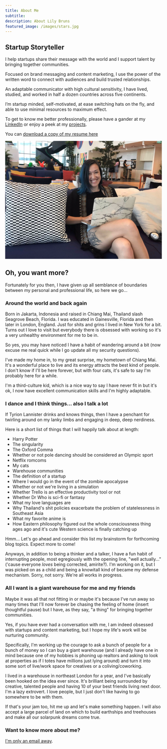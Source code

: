 ```yaml
---
title: About Me
subtitle:
description: About Lily Bruns
featured_image: /images/stars.jpg
---
```


## Startup Storyteller
I help startups share their message with the world and I support talent by bringing together communities.

Focused on brand messaging and content marketing, I use the power of the written word to connect with audiences and build trusted relationships.

An adaptable communicator with high cultural sensitivity, I have lived, studied, and worked in half a dozen countries across five continents.

I’m startup minded, self-motivated, at ease switching hats on the fly, and able to use minimal resources to maximum effect.

To get to know me better professionally, please have a gander at my [LinkedIn](https://www.linkedin.com/in/lilybruns/) or enjoy a peek at my [projects](/#projects).

You can [download a copy of my resume here](/files/LilyBrunsResumeApril2019.pdf)

![](/images/alsome.jpg)

## Oh, you want more?
Fortunately for you then, I have given up all semblance of boundaries between my personal and professional life, so here we go...

### Around the world and back again
Born in Jakarta, Indonesia and raised in Chiang Mai, Thailand slash Seagrove Beach, Florida. I was educated in Gainesville, Florida and then later in London, England. Just for shits and grins I lived in New York for a bit. Turns out I love to visit but everybody there is obsessed with working so it's a very unhealthy environment for me to be in.

So yes, you may have noticed I have a habit of wandering around a bit (now excuse me real quick while I go update all my security questions).

I've made my home in, to my great surprise, my hometown of Chiang Mai. It's a wonderful place to live and its energy attracts the best kind of people. I don't know if I'll be here forever, but with four cats, it's safe to say I'm probably here for a while.

I'm a third-culture kid, which is a nice way to say I have never fit in but it's ok, I now have excellent communication skills and I'm highly adaptable.

### I dance and I think things... also I talk a lot

If Tyrion Lannister drinks and knows things, then I have a penchant for twirling around on my lanky limbs and engaging in deep, deep nerdiness.

Here is a short list of things that I will happily talk about at length:
* Harry Potter
* The singularity
* The Oxford Comma
* Whether or not pole dancing should be considered an Olympic sport
* Netflix romcoms
* My cats
* Warehouse communities
* The definition of a startup
* Where I would go in the event of the zombie apocalypse
* Whether or not we're living in a simulation
* Whether Trello is an effective productivity tool or not
* Whether Dr Who is sci-fi or fantasy
* What my love languages are
* Why Thailand's shit policies exacerbate the problem of statelessness in Southeast Asia
* What my favorite anime is
* How Eastern philosophy figured out the whole consciousness thing ages ago and it's cute Western science is finally catching up

Hmm... Let's go ahead and consider this list my brainstorm for forthcoming blog topics. Expect more to come!

Anyways, in addition to being a thinker and a talker, I have a fun habit of interrupting people, most egregiously with the opening line, "well actually..." ('cause everyone _loves_ being corrected, amirite?). I'm working on it, but I was picked on as a child and being a knowitall kind of became my defense mechanism. Sorry, not sorry. We're all works in progress.

### All I want is a giant warehouse for me and my friends
Maybe it was all that not fitting in or maybe it's because I've run away so many times that I'll now forever be chasing the feeling of home (insert thoughtful pause) but I have, as they say, "a thing" for bringing together communities.

Yes, if you have ever had a conversation with me, I am indeed obsessed with startups and content marketing, but I hope my life's work will be nurturing community.

Specifically, I'm working up the courage to ask a bunch of people for a bunch of money so I can buy a giant warehouse (and I already have one in mind because one of my hobbies is phoning up realtors and asking to look at properties as if I totes have millions just lying around) and turn it into some sort of live/work space for creatives or a coliving/coworking.

I lived in a warehouse in northeast London for a year, and I've basically been hooked on the idea ever since. It's brilliant being surrounded by creative, talented people and having 10 of your best friends living next door. I'm a lazy extrovert. I love people, but I just don't like having to go somewhere to be with them.

If that's your jam too, hit me up and let's make something happen. I will also accept a large parcel of land on which to build earthships and treehouses and make all our solarpunk dreams come true.

### Want to know more about me?
[I'm only an email away](/contact).
